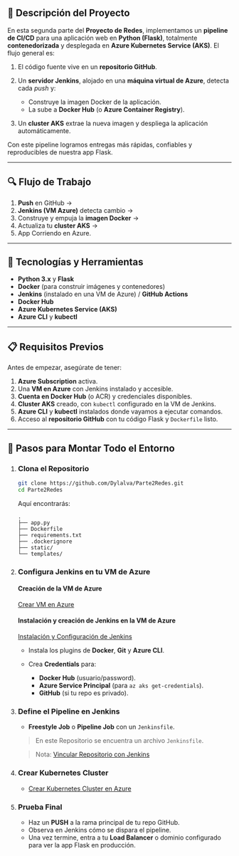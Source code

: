 ## 📖 Descripción del Proyecto

En esta segunda parte del **Proyecto de Redes**, implementamos un **pipeline de CI/CD** para una aplicación web en **Python (Flask)**, totalmente **contenedorizada** y desplegada en **Azure Kubernetes Service (AKS)**. El flujo general es:

1. El código fuente vive en un **repositorio GitHub**.
2. Un **servidor Jenkins**, alojado en una **máquina virtual de Azure**, detecta cada *push* y:

   * Construye la imagen Docker de la aplicación.
   * La sube a **Docker Hub** (o **Azure Container Registry**).
3. Un **cluster AKS** extrae la nueva imagen y despliega la aplicación automáticamente.

Con este pipeline logramos entregas más rápidas, confiables y reproducibles de nuestra app Flask.

---

## 🔍 Flujo de Trabajo

1. **Push** en GitHub →
2. **Jenkins (VM Azure)** detecta cambio →
3. Construye y empuja la **imagen Docker** →
4. Actualiza tu **cluster AKS** →
5. App Corriendo en Azure.

---

## 🧰 Tecnologías y Herramientas

* **Python 3.x** y **Flask**
* **Docker** (para construir imágenes y contenedores)
* **Jenkins** (instalado en una VM de Azure) / **GitHub Actions**
* **Docker Hub**
* **Azure Kubernetes Service (AKS)**
* **Azure CLI** y **kubectl**

---

## 📋 Requisitos Previos

Antes de empezar, asegúrate de tener:

1. **Azure Subscription** activa.
2. Una **VM en Azure** con Jenkins instalado y accesible.
3. **Cuenta en Docker Hub** (o ACR) y credenciales disponibles.
4. **Cluster AKS** creado, con `kubectl` configurado en la VM de Jenkins.
5. **Azure CLI** y **kubectl** instalados donde vayamos a ejecutar comandos.
6. Acceso al **repositorio GitHub** con tu código Flask y `Dockerfile` listo.

---

## 🚀 Pasos para Montar Todo el Entorno

1. ### Clona el Repositorio

   ```bash
   git clone https://github.com/Dylalva/Parte2Redes.git
   cd Parte2Redes
   ```

   Aquí encontrarás:

   ```
   .
   ├── app.py
   ├── Dockerfile
   ├── requirements.txt
   ├── .dockerignore
   ├── static/
   └── templates/
   ```

2. ### Configura Jenkins en tu VM de Azure
   #### Creación de la VM de **Azure**
   [Crear VM en Azure](Creación-de-la-VM-en-Azure)
   #### Instalación y creación de Jenkins en la VM de **Azure**
   [Instalación y Configuración de Jenkins](Instalación-y-Configuración-de-Jenkins)

   * Instala los plugins de **Docker**, **Git** y **Azure CLI**.
   * Crea **Credentials** para:

     * **Docker Hub** (usuario/password).
     * **Azure Service Principal** (para `az aks get-credentials`).
     * **GitHub** (si tu repo es privado).

3. ### Define el Pipeline en Jenkins

   * **Freestyle Job** o **Pipeline Job** con un `Jenkinsfile`.
   > En este Repositorio se encuentra un archivo `Jenkinsfile`.

   > Nota: [Vincular Repositorio con Jenkins](Vincular-Repositorio-con-Jenkins)


4. ### Crear Kubernetes Cluster
   * [Crear Kubernetes Cluster en Azure](Creación-de-Kubernetes-Cluster-en-Azure)

5. ### Prueba Final

   * Haz un **PUSH** a la rama principal de tu repo GitHub.
   * Observa en Jenkins cómo se dispara el pipeline.
   * Una vez termine, entra a tu **Load Balancer** o dominio configurado para ver la app Flask en producción.